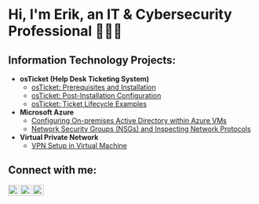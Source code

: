 <h1>Hi, I'm Erik, an IT & Cybersecurity Professional 👨🏻‍💻</h1>

<h2>Information Technology Projects:</h2>

- <b>osTicket (Help Desk Ticketing System)</b>
  - [osTicket: Prerequisites and Installation](https://github.com/eportillo3/osticket-prereqs)
  - [osTicket: Post-Installation Configuration](https://github.com/eportillo3/post-install-config)
  - [osTicket: Ticket Lifecycle Examples](https://github.com/eportillo3/ticket-lifecycle)
- <b>Microsoft Azure</b>
  - [Configuring On-premises Active Directory within Azure VMs](https://github.com/eportillo3/configure-ad)
  - [Network Security Groups (NSGs) and Inspecting Network Protocols](https://github.com/eportillo3/azure-network-protocols)
- <b>Virtual Private Network</b>
  - [VPN Setup in Virtual Machine ](https://github.com/eportillo3/VPN-setup-and-usage)
 
<h2>Connect with me:</h2>

[<img align="left" alt="Erik | X" width="22px" src="https://upload.wikimedia.org/wikipedia/commons/c/ce/X_logo_2023.svg" />][X]
[<img align="left" alt="Erik | LinkedIn" width="22px" src="https://cdn.jsdelivr.net/npm/simple-icons@v3/icons/linkedin.svg" />][linkedin]
[<img align="left" alt="Erik | Instagram" width="22px" src="https://cdn.jsdelivr.net/npm/simple-icons@v3/icons/instagram.svg" />][instagram]

[X]: https://x.com/cyberwitherik
[instagram]: https://www.instagram.com/portillovisuals/
[linkedin]: https://www.linkedin.com/in/erikportillo1/
